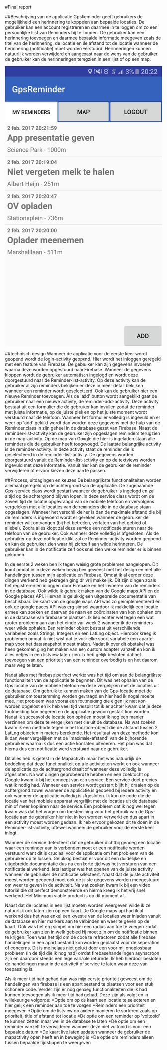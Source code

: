 #Final report

##Beschrijving van de applicatie
GpsReminder geeft gebruikers de mogelijkheid een herinnering te koppelen aan bepaalde locaties. De gebruiker kan een account registreren en daarmee in te loggen om zo een persoonlijke lijst van Reminders bij te houden. De gebruiker kan een herinnering toevoegen en daarmee bepaalde informatie meegeven zoals de titel van de herinnering, de locatie en de afstand tot de locatie wanneer de herinnering (notificatie) moet worden verstuurd. Herinneringen kunnen natuurlijk worden verwijderd en aangepast naar de wens van de gebruiker. de gebruiker kan de herinneringen terugzien in een lijst of op een map.

![](doc/Screenshot_20170202-202212.png)

##technisch design
Wanneer de applicatie voor de eerste keer wordt geopend wordt de login-activity geopend. Hier wordt het inloggen geregeld met een feature van Firebase. De gebruiker kan zijn gegevens invoeren waarna deze worden opgestuurd naar Firebase. Wanneer de gegevens kloppen wordt de gebruiker automatisch ingelogd en wordt deze doorgestuurd naar de Reminder-list-activity. Op deze activity kan de gebruiker al zijn reminders bekijken en deze in meer detail bekijken wanneer een reminder wordt geselecteerd. Ook kan de gebruiker hier een nieuwe Reminder toevoegen. Als de 'add' button wordt aangeklikt gaat de gebruiker naar een nieuwe activity, de reminder-add-activity. 
Deze activity bestaat uit een formulier die de gebruiker kan invullen zodat de reminder met juiste informatie, op de juiste plek en op het juiste moment wordt verstuurd naar de telefoon. Wanneer het formulier volledig is ingevuld en er weer op 'add' geklikt wordt dan worden deze gegevens met de hulp van de Reminder.class in zijn geheel in de database gezet van Firebase. Naast de reminder-list-activity kan de gebruiker zijn opgeslagen reminders terugzien in de map-activity. Op de map van Google die hier is ingeladen staan alle reminders die de gebruiker heeft toegevoegd. De laatste belangrijke activity is de reminder-activity. In deze activity staat de reminder die is geselecteerd in de reminder-list-activity. De gegevens worden doorgestuurd vanuit de Reminder-list-activity en op de textviews worden ingevuld met deze informatie. Vanuit hier kan de gebruiker de reminder verwijderen of ervoor kiezen deze aan te passen.

##Process, uitdagingen en keuzes
De belangrijkste functionaliteiten worden allemaal geregeld op de achtergrond van de applicatie. De zogenaamde Gps-service class wordt gestart wanneer de gebruiker is ingelogd en zal altijd op de achtergrond  blijven lopen. In deze service class wordt om de zoveel tijd de locatie opgevraagd van de mobiele telefoon en vervolgens vergeleken met alle locaties van de reminders die in de database staan opgeslagen. Wanneer het verschil kleiner is dan de maximale afstand die bij de reminders is ingevoerd wordt er gekeken wanneer de gebruiker de reminder wilt ontvangen (bij het betreden, verlaten van het gebied of allebei). Zodra alles klopt zal deze service een notificatie sturen naar de telefoon van de gebruiker. Ook wanneer deze volledig is afgesloten. Als de gebruiker op deze notificatie klikt zal de Reminder-activity worden geopend en kan de gebruiker zien waar hij zichzelf aan wilde herinneren. De gebruiker kan in de notificatie zelf ook snel zien welke reminder er is binnen gekomen.

In de eerste 2 weken ben ik tegen weinig grote problemen aangelopen. Dit komt omdat in in deze weken bezig ben geweest met het design en met alle handelingen tussen mijn applicatie en Firebase. Omdat ik al eerder deze dingen werkend heb gekregen ging dit vrij makkelijk. Dit zijn dingen zoals het registreren en inloggen door Firebase en het invoeren van de reminders in de database. Ook wilde ik gebruik maken van de Google maps API en de Google places API. Hiervan is gelukkig een uitgebreide documentatie van beschikbaar. De kaart van de google maps API was zo geïmplementeerd en ook de google paces API was erg simpel waardoor ik makkelijk een locatie ermee kan zoeken en daarvan de naam en coördinaten van kon ophalen om in de database van firebase te plaatsen.  Ik liep echter wel tegen een wat groter probleem aan aan het einde van week 2 wanneer ik de reminders weer wilde ophalen. Een reminder object bestaat uit verschillende variabelen zoals Strings, Integers en een LatLng object. Hierdoor kreeg ik problemen omdat ik niet wist dat je voor elke soort variabele een aparte map voor het datasnapshot moest maken. Nadat ik over dit obstakel was heen gekomen ging het maken van een custom adapter vanzelf en kon ik alles netjes in een listview laten zien. Ik heb gelijk besloten dat het toevoegen van een prioriteit van een reminder overbodig is en het daarom maar weg te laten. 

Nadat alles met firebase perfect werkte was het tijd om aan de belangrijkste functionaliteit van de applicatie te beginnen. Dit was het ophalen van de Gps locatie van de mobiele telefoon en deze vergelijken met de locaties uit de database. Om gebruik te kunnen maken van de Gps-locatie moet de gebruiker om toestemming worden gevraagd en hier had ik nogal moeite mee. Het probleem was vooral een foutmelding die eigenlijk niet kon worden opgelost en ik heb veel tijd verspilt tot ik er achter kwam dat je deze foutmelding kon negeren en de applicatie gewoon gestart kon worden. Nadat ik succesvol de locatie kon ophalen moest ik nog een manier verzinnen om deze te vergelijken met die uit de database. Na wat zoeken kwam ik een methode tegen in het location-object die de afstand tussen 2 LatLng objecten in meters berekende. Het resultaat van deze methode kon ik dan weer vergelijken met de 'maximale-afstand' van de bijhorende gebruiker waarna ik dus een actie kon laten uitvoeren. Het plan was dat hierna dus een notificatie werd verstuurd naar de gebruiker.

Dit alles heb ik getest in de Mapactivity maar het was natuurlijk de bedoeling dat deze functionaliteit op alle activiteiten werkt en ook wanneer de applicatie op de achtergrond draait of wanneer deze volledig is afgesloten. Na wat dingen geprobeerd te hebben en een zoektocht op Google kwam ik bij het concept van een service. Een service doet precies wat ik nodig had. Wanneer een service wordt gestart blijft hij draaien op de achtergrond zowel wanneer de applicatie is geopend bij iedere activity en ook wanneer de applicatie volledig is afgesloten. Ik kon de code die de locatie van het mobiele apparaat vergelijkt met de locaties uit de database min of meer kopiëren  naar de service. Een probleem dat ik nog wel tegen kwam was dat het vragen om toestemming voor het gebruik van de Gps-locatie aan de gebruiker hier niet in kon worden verwerkt en dus apart in een activity moest worden gedaan. Ik heb ervoor gekozen dit te doen in de Reminder-list-activity, oftewel wanneer de gebruiker voor de eerste keer inlogt. 

Wanneer de service detecteert dat de gebruiker dichtbij genoeg een locatie waar een reminder aan is verbonden moet er een notificatie worden verstuurd want dit is cruciaal voor de applicatie om het probleem van de gebruiker op te lossen. Gelukkig bestaat er voor dit een duidelijke en uitgebreide documentatie dus na een korte tijd was het versturen van een notificatie al werkend. Iets lastiger was het openen van de juiste activity wanneer de gebruiker de notificatie selecteert. Naast dat de juiste activiteit moest worden geopend moet ook de juiste gegevens worden meegestuurd om weer te geven in de activiteit. Na wat zoeken kwam ik bij een video tutorial die dit perfect demonstreerde en hierna kreeg ik het vrij snel werkend. Het Minimum viable product is op dit moment af. 

Naast dat de locaties in een lijst moeten worden weergeven wilde ik ze natuurlijk ook laten zien op een kaart. De Google maps api had ik al werkend dus het was enkel een kwestie van de locaties weer inladen vanuit de database en hier markers aan te verbinden en weer te geven op de kaart. Ook was het erg simpel om hier een radius aan toe te voegen zodat de gebruiker kan zien in welk gebied hij moet zijn om de notificatie binnen te krijgen. Toen was het tijd om de code te refractoren zodat alle firebase handelingen in een apart bestand kon worden geplaatst voor de seperation of concerns. Dit is me helaas niet gelukt door een voor mij onoplosbaar probleem (in de tijd die ik nog had) omdat firebasehandelingen asynscroon zijn en daardoor steeds een lege variable returnde. Ik heb hierdoor besloten
de handelingen maar in de activiteit of service te laten waar deze van toepassing is.

Als ik meer tijd had gehad dan was mijn eerste prioriteit geweest om de handelingen van firebase is een apart bestand te plaatsen voor een stuk schonere code. Verder zijn er nog genoeg functionaliteiten die ik had kunnen toevoegen als ik meer tijd had gehad. Deze zijn als volgt en in willekeurige volgorde:
*Optie om op de kaart een locatie te selecteren en hier gelijk een reminder aan toe te voegen
*Reminders een prioriteit meegeven
*Optie om de listview op andere manieren te sorteren zoals op prioriteit, title of afstand tot locatie
*De optie om een reminder op 'voltooid' te kunnen zetten maar wel in de database te laten
*De optie om een reminder vanzelf te verwijderen wanneer deze niet voltooid is voor een bepaalde datum
*De kaart live laten updaten wanneer de gebruiker de mapactivity open heeft en in beweging is
*De optie om reminders alleen tussen bepaalde tijdstippen te weergeven
